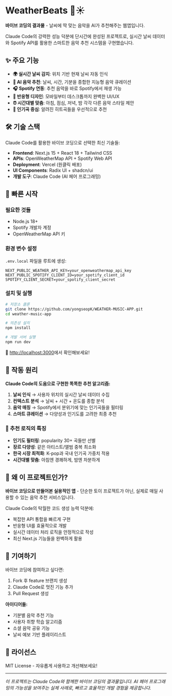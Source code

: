 # WeatherBeats 🎵☀️

**바이브 코딩의 결과물** - 날씨에 딱 맞는 음악을 AI가 추천해주는 웹앱입니다.

Claude Code의 강력한 성능 덕분에 단시간에 완성된 프로젝트로, 실시간 날씨 데이터와 Spotify API를 활용한 스마트한 음악 추천 시스템을 구현했습니다.

## ✨ 주요 기능

- **🌍 실시간 날씨 감지**: 위치 기반 현재 날씨 자동 인식
- **🤖 AI 음악 추천**: 날씨, 시간, 기분을 종합한 지능형 음악 큐레이션
- **🎧 Spotify 연동**: 추천 음악을 바로 Spotify에서 재생 가능
- **📱 반응형 디자인**: 모바일부터 데스크톱까지 완벽한 UI/UX
- **⏰ 시간대별 맞춤**: 아침, 점심, 저녁, 밤 각각 다른 음악 스타일 제안
- **🎯 인기곡 중심**: 알려진 히트곡들을 우선적으로 추천

## 🛠 기술 스택

Claude Code를 활용한 바이브 코딩으로 선택한 최신 기술들:

- **Frontend**: Next.js 15 + React 18 + Tailwind CSS
- **APIs**: OpenWeatherMap API + Spotify Web API
- **Deployment**: Vercel (원클릭 배포)
- **UI Components**: Radix UI + shadcn/ui
- **개발 도구**: Claude Code (AI 페어 프로그래밍)

## 🚀 빠른 시작

### 필요한 것들

- Node.js 18+
- Spotify 개발자 계정
- OpenWeatherMap API 키

### 환경 변수 설정

`.env.local` 파일을 루트에 생성:

```env
NEXT_PUBLIC_WEATHER_API_KEY=your_openweathermap_api_key
NEXT_PUBLIC_SPOTIFY_CLIENT_ID=your_spotify_client_id
SPOTIFY_CLIENT_SECRET=your_spotify_client_secret
```

### 설치 및 실행

```bash
# 저장소 클론
git clone https://github.com/yongseopK/WEATHER-MUSIC-APP.git
cd weather-music-app

# 의존성 설치
npm install

# 개발 서버 실행
npm run dev
```

🎉 [http://localhost:3000](http://localhost:3000)에서 확인해보세요!

## 🎵 작동 원리

**Claude Code의 도움으로 구현한 똑똑한 추천 알고리즘:**

1. **날씨 인식** → 사용자 위치의 실시간 날씨 데이터 수집
2. **컨텍스트 분석** → 날씨 + 시간 + 온도를 종합 분석
3. **음악 매칭** → Spotify에서 분위기에 맞는 인기곡들을 필터링
4. **스마트 큐레이션** → 다양성과 인기도를 고려한 최종 추천

### 🧠 추천 로직의 특징

- **인기도 필터링**: popularity 30+ 곡들만 선별
- **장르 다양성**: 같은 아티스트/앨범 중복 최소화
- **한국 시장 최적화**: K-pop과 국내 인기곡 가중치 적용
- **시간대별 맞춤**: 아침엔 경쾌하게, 밤엔 차분하게

## 🎯 왜 이 프로젝트인가?

**바이브 코딩으로 만들어본 실용적인 앱** - 단순한 토이 프로젝트가 아닌, 실제로 매일 사용할 수 있는 음악 추천 서비스입니다.

Claude Code의 탁월한 코드 생성 능력 덕분에:

- 복잡한 API 통합을 빠르게 구현
- 반응형 UI를 효율적으로 개발
- 실시간 데이터 처리 로직을 안정적으로 작성
- 최신 Next.js 기능들을 완벽하게 활용

## 🤝 기여하기

바이브 코딩에 참여하고 싶다면:

1. Fork 후 feature 브랜치 생성
2. Claude Code로 멋진 기능 추가
3. Pull Request 생성

**아이디어들:**

- 기분별 음악 추천 기능
- 사용자 취향 학습 알고리즘
- 소셜 음악 공유 기능
- 날씨 예보 기반 플레이리스트

## 📝 라이선스

MIT License - 자유롭게 사용하고 개선해보세요!

---

_이 프로젝트는 Claude Code와 함께한 바이브 코딩의 결과물입니다. AI 페어 프로그래밍의 가능성을 보여주는 실제 사례로, 빠르고 효율적인 개발 경험을 제공합니다._
